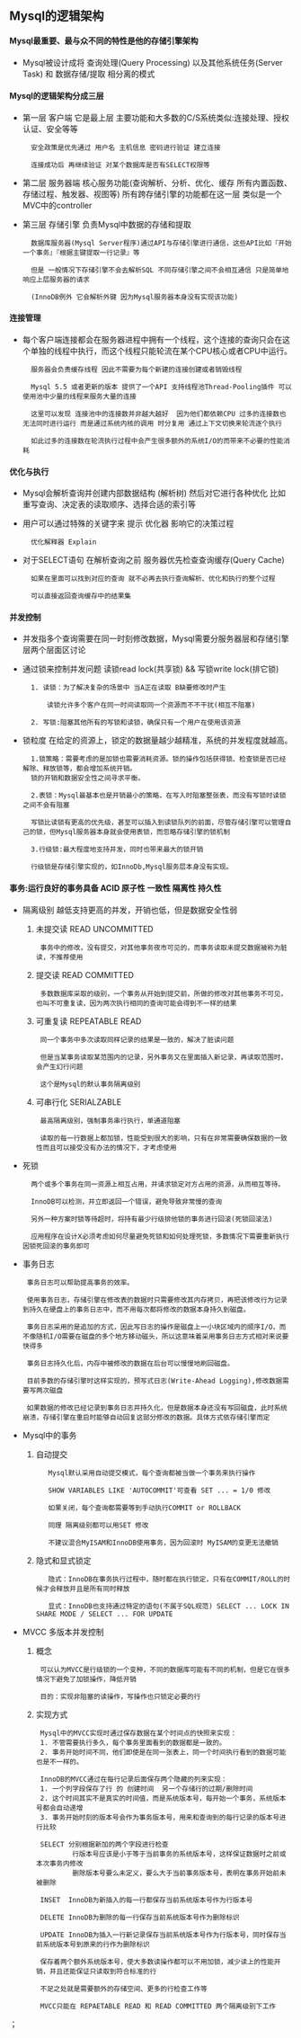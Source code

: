 ## Mysql的逻辑架构

#### Mysql最重要、最与众不同的特性是他的存储引擎架构

- Mysql被设计成将 查询处理(Query Processing) 以及其他系统任务(Server Task)   和  数据存储/提取 相分离的模式

#### Mysql的逻辑架构分成三层

- 第一层 客户端 它是最上层 主要功能和大多数的C/S系统类似:连接处理、授权认证、安全等等

        安全政策是优先通过 用户名 主机信息 密码进行验证 建立连接
        
        连接成功后 再继续验证 对某个数据库是否有SELECT权限等

- 第二层 服务器端 核心服务功能(查询解析、分析、优化、缓存 所有内置函数、存储过程、触发器、视图等)
所有跨存储引擎的功能都在这一层 类似是一个 MVC中的controller 

- 第三层 存储引擎 负责Mysql中数据的存储和提取 

        数据库服务器(Mysql Server程序)通过API与存储引擎进行通信，这些API比如『开始一个事务』『根据主键提取一行记录』等

        但是 一般情况下存储引擎不会去解析SQL 不同存储引擎之间不会相互通信 只是简单地响应上层服务器的请求

        (InnoDB例外 它会解析外键 因为Mysql服务器本身没有实现该功能)


#### 连接管理

- 每个客户端连接都会在服务器进程中拥有一个线程，这个连接的查询只会在这个单独的线程中执行，而这个线程只能轮流在某个CPU核心或者CPU中运行。
   
        服务器会负责缓存线程 因此不需要为每个新建的连接创建或者销毁线程
        
        Mysql 5.5 或者更新的版本 提供了一个API 支持线程池Thread-Pooling插件 可以使用池中少量的线程来服务大量的连接 
        
        这里可以发现 连接池中的连接数并非越大越好  因为他们都依赖CPU 过多的连接数也无法同时进行运行 而是通过系统内核的调用 时分复用 通过上下文切换来轮流逐个执行 

        如此过多的连接数在轮流执行过程中会产生很多额外的系统I/O的而带来不必要的性能消耗


#### 优化与执行

- Mysql会解析查询并创建内部数据结构 (解析树) 然后对它进行各种优化 比如重写查询、决定表的读取顺序、选择合适的索引等

- 用户可以通过特殊的关键字来 提示 优化器 影响它的决策过程
        
        优化解释器 Explain 




- 对于SELECT语句 在解析查询之前 服务器优先检查查询缓存(Query Cache)
    
        如果在里面可以找到对应的查询 就不必再去执行查询解析、优化和执行的整个过程
    
        可以直接返回查询缓存中的结果集


#### 并发控制

- 并发指多个查询需要在同一时刻修改数据，Mysql需要分服务器层和存储引擎层两个层面区讨论

- 通过锁来控制并发问题  读锁read lock(共享锁) && 写锁write lock(排它锁)
        
        1. 读锁：为了解决复杂的场景中 当A正在读取 B缺要修改时产生
        
            读锁允许多个客户在同一时间读取同一个资源而不不干扰(相互不阻塞)
            
        2. 写锁:阻塞其他所有的写锁和读锁，确保只有一个用户在使用该资源
        
- 锁粒度 在给定的资源上，锁定的数据量越少越精准，系统的并发程度就越高。

        1.锁策略：需要考虑的是加锁也需要消耗资源。锁的操作包括获得锁、检查锁是否已经解除、释放锁等，都会增加系统开销。
        锁的开销和数据安全性之间寻求平衡。
        
        2.表锁：Mysql最基本也是开销最小的策略，在写入时阻塞整张表，而没有写锁时读锁之间不会有阻塞
        
        写锁比读锁有更高的优先级，甚至可以插入到读锁队列的前面，尽管存储引擎可以管理自己的锁，但Mysql服务器本身就会使用表锁，而忽略存储引擎的锁机制
        
        3.行级锁:最大程度地支持并发，同时也带来最大的锁开销
        
        行级锁是存储引擎实现的，如InnoDb,Mysql服务层本身没有实现。
        
#### 事务:运行良好的事务具备 ACID 原子性 一致性 隔离性 持久性

- 隔离级别 越低支持更高的并发，开销也低，但是数据安全性弱
    1. 未提交读 READ UNCOMMITTED
        
            事务中的修改，没有提交，对其他事务夜市可见的，而事务读取未提交数据被称为脏读，不推荐使用 
    2. 提交读 READ COMMITTED
   
            多数数据库采取的级别，一个事务从开始到提交前，所做的修改对其他事务不可见，也叫不可重复读，因为两次执行相同的查询可能会得到不一样的结果
    3. 可重复读 REPEATABLE READ
    
            同一个事务中多次读取同样记录的结果是一致的，解决了脏读问题
            
            但是当某事务读取某范围内的记录，另外事务又在里面插入新记录，再读取范围时，会产生幻行问题
            
            这个是Mysql的默认事务隔离级别
    
    4. 可串行化 SERIALZABLE
    
            最高隔离级别，强制事务串行执行，单通道阻塞
            
            读取的每一行数据上都加锁，性能受到很大的影响，只有在非常需要确保数据的一致性而且可以接受没有办法的情况下，才考虑使用
    
- 死锁

        两个或多个事务在同一资源上相互占用，并请求锁定对方占用的资源，从而相互等待。
        
        InnoDB可以检测，并立即返回一个错误，避免导致非常慢的查询
        
        另外一种方案时锁等待超时，将持有最少行级排他锁的事务进行回滚(死锁回滚法)
        
        应用程序在设计Ⅹ必须考虑如何尽量避免死锁和如何处理死锁，多数情况下需要重新执行因锁死回滚的事务即可
        
 - 事务日志
 
        事务日志可以帮助提高事务的效率。
        
        使用事务日志，存储引擎在修改表的数据时只需要修改其内存拷贝，再把该修改行为记录到持久在硬盘上的事务日志中，而不用每次都将修改的数据本身持久到磁盘。
        
        事务日志采用的是追加的方式，因此写日志的操作是磁盘上一小块区域内的顺序I/O，而不像随机I/O需要在磁盘的多个地方移动磁头，所以这意味着采用事务日志方式相对来说要快得多
        
        事务日志持久化后，内存中被修改的数据在后台可以慢慢地刷回磁盘。
        
        目前多数的存储引擎时这样实现的，预写式日志(Write-Ahead Logging),修改数据需要写两次磁盘
        
        如果数据的修改已经记录到事务日志并持久化，但是数据本身还没有写回磁盘，此时系统崩溃，存储引擎在重启时能够自动回复这部分修改的数据。具体方式依存储引擎而定
 
 
- Mysql中的事务

  1. 自动提交
  
            Mysql默认采用自动提交模式，每个查询都被当做一个事务来执行操作
            
            SHOW VARIABLES LIKE 'AUTOCOMMIT'可查看 SET ... = 1/0 修改
            
            如果关闭，每个查询都需要等到手动执行COMMIT or ROLLBACK
            
            同理 隔离级别都可以用SET 修改
            
            不建议混合MyISAM和InnoDB使用事务，因为回滚时 MyISAM的变更无法撤销
            
  2. 隐式和显式锁定
  
            隐式：InnoDB在事务执行过程中，随时都在执行锁定，只有在COMMIT/ROLL的时候才会释放并且是所有同时释放
            
            显式：InnoDB也支持通过特定的语句(不属于SQL规范) SELECT ... LOCK IN SHARE MODE / SELECT ... FOR UPDATE


- MVCC 多版本并发控制

    1. 概念
           
            可以认为MVCC是行级锁的一个变种，不同的数据库可能有不同的机制，但是它在很多情况下避免了加锁操作，降低开销
        
            目的：实现非阻塞的读操作，写操作也只锁定必要的行
        
    2. 实现方式
            
            Mysql中的MVCC实现时通过保存数据在某个时间点的快照来实现：        
            1. 不管需要执行多久，每个事务里面看到的数据都是一致的。 
            2. 事务开始时间不同，他们即使是在同一张表上，同一个时间执行看到的数据可能也是不一样的。
            
            InnoDB的MVCC通过在每行记录后面保存两个隐藏的列来实现：
            1. 一个列字段保存了行 的 创建时间  另一个存储行的过期/删除时间
            2. 这个时间其实不是真实的时间值，而是系统版本号，每开始一个事务，系统版本号都会自动递增
            3. 事务开始时刻的版本号会作为事务版本号，用来和查询到的每行记录的版本号进行比较
            
            SELECT 分别根据新加的两个字段进行检查
                    行版本号应该是小于等于当前事务的系统版本号，这样保证数据时之前或本次事务内修改
                    删除版本号要么未定义，要么大于当前事务版本号，表明在事务开始前未被删除
            
            INSET  InnoDB为新插入的每一行都保存当前系统版本号作为行版本号
            
            DELETE InnoDB为删除的每一行保存当前系统版本号作为删除标识
            
            UPDATE InnoDB为插入一行新记录保存当前系统版本号作为行版本号，同时保存当前系统版本号到原来的行作为删除标识
            
            保存着两个额外系统版本号，使大多数读操作都可以不用加锁，减少读上的性能开销，并且还能保证只读取到符合标准的行
            
            不足之处就是需要额外的存储空间、更多的行检查工作等
            
            MVCC只能在 REPAETABLE READ 和 READ COMMITTED 两个隔离级别下工作
            
 
              
        



















        
            
           
         
            
            
            
            
            
            
            
            
            
            
            
            
            
            
            
            
            
            
            
            
             
 
 
 
 
 
 
 
 
 
 
 
 
 
 
 
 
 
        
      



    
   
        
                
        

                
        
        
        
        
        
        
        
        
        
        
        































；





















 






